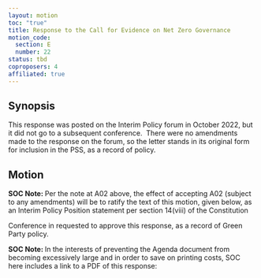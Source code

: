 ```yaml
---
layout: motion
toc: "true"
title: Response to the Call for Evidence on Net Zero Governance
motion_code:
  section: E
  number: 22
status: tbd
coproposers: 4
affiliated: true
---
```

## Synopsis

This response was posted on the Interim Policy forum in October 2022, but it did not go to a subsequent conference.  There were no amendments made to the response on the forum, so the letter stands in its original form for inclusion in the PSS, as a record of policy.

## Motion

<p class="alert d-inline-block alert-primary"><strong>SOC Note: </strong> Per the note at A02 above, the effect of accepting A02 (subject to any amendments) will be to ratify the text of this motion, given below, as an Interim Policy Position statement per section 14(viii) of the Constitution</p>

Conference in requested to approve this response, as a record of Green Party policy.

<p class="alert d-inline-block alert-primary"><strong>SOC Note: </strong> In the interests of preventing the Agenda document from becoming excessively large and in order to save on printing costs, SOC here includes a link to a PDF of this response:  <https://spaces.greenparty.org.uk/file/file/download?guid=c9948832-0489-435f-9aef-12296366b759&hash_sha1=050b61f9></p>